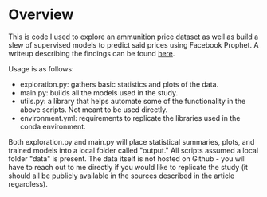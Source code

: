 # Overview

This is code I used to explore an ammunition price dataset as well as build a slew of supervised models to predict said prices using Facebook Prophet. A writeup describing the findings can be found [here](klott.xyz/ammo_model/article.html).

Usage is as follows:

- exploration.py: gathers basic statistics and plots of the data.
- main.py: builds all the models used in the study.
- utils.py: a library that helps automate some of the functionality in the above scripts. Not meant to be used directly.
- environment.yml: requirements to replicate the libraries used in the conda environment.

Both exploration.py and main.py will place statistical summaries, plots, and trained models into a local folder called "output." All scripts assumed a local folder "data" is present. The data itself is not hosted on Github - you will have to reach out to me directly if you would like to replicate the study (it should all be publicly available in the sources described in the article regardless).
